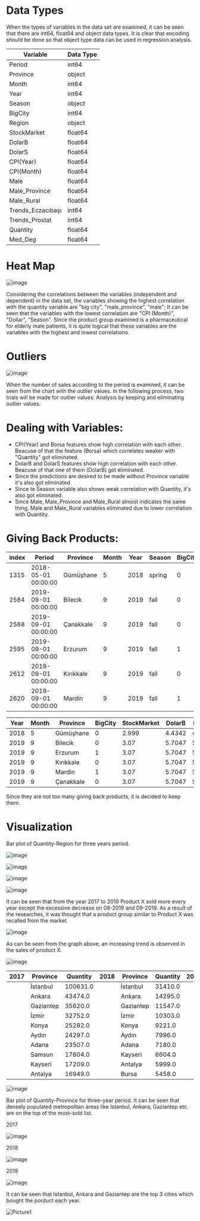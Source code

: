 # Data Types 

When the types of variables in the data set are examined, it can be seen that there are int64, float64 and object  data types. It is clear that encoding should be done so that object type data can be used in regression analysis.

|Variable|Data Type|
|---|---|
|Period|int64|
|Province|object|
|Month|int64|
|Year|int64|
|Season|object|
|BigCity|int64|
|Region|object|
|StockMarket|float64|
|DolarB|float64|
|DolarS|float64|
|CPI(Year)|float64|
|CPI(Month)|float64|
|Male|float64|
|Male_Province|float64|
|Male_Rural|float64|
|Trends_Eczacıbaşı|int64|
|Trends_Prostat|int64|
|Quantity|float64|
|Med_Deg|float64|

# Heat Map

![image](https://user-images.githubusercontent.com/71854717/161548353-c06258a2-ac50-40f0-af19-beff196ca4c2.png)

Considering the correlations between the variables (independent and dependent) in the data set, the variables showing the highest correlation with the quantity variable are "big city", "male_province", "male"; It can be seen that the variables with the lowest correlation are "CPI (Month)", "Dollar", "Season". Since the product group examined is a pharmaceutical for elderly male patients, it is quite logical that these variables are the variables with the highest and lowest correlations.

# Outliers

![image](https://user-images.githubusercontent.com/71854717/161548548-27cc36c1-9847-4b7d-9bbd-247f6bf2a962.png)

When the number of sales according to the period is examined, it can be seen from the chart with the outlier values. In the following process, two trials will be made for outlier values: Analysis by keeping and eliminating outlier values.

# Dealing with Variables:

 * CPI(Year) and Borsa features show high correlation with each other. Beacuse of that the feature (Borsa) which correlates weaker with "Quantity" got eliminated.
 * DolarB and DolarS features show high correlation with each other. Beacuse of that one of them (DolarB) got eliminated.
 * Since the predictions are desired to be made without Province variable it's also got eliminated.
 * Since te Season variable also shows weak correlation with Quantity, it's also got eliminated.
 * Since Male, Male_Province and Male_Rural almost indicates the same thing, Male and Male_Rural variables eliminated due to lower correlation with Quantity.

# Giving Back Products:

|index|Period|Province|Month|Year|Season|BigCity|Region|StockMarket|DolarB|DolarS|CPI\(Year)|CPI\(Month)|Male|Male\_Province|Male\_Rural|Trends\_Eczacıbaşı|Trends\_Prostat|Med\_Deg|Quantity|
|---|---|---|---|---|---|---|---|---|---|---|---|---|---|---|---|---|---|---|---|
|1315|2018-05-01 00:00:00|Gümüşhane|5|2018|spring|0|BS|2\.999|4\.4342|4\.4422|12\.15|1\.62|84585\.0|52299\.0|32286\.0|0|0|15\.2|-2\.0|
|2584|2019-09-01 00:00:00|Bilecik|9|2019|fall|0|MA|3\.07|5\.7047|5\.715|9\.26|0\.99|61485\.0|92273\.0|20978\.0|0|0|19\.2|-6\.0|
|2588|2019-09-01 00:00:00|Çanakkale|9|2019|fall|0|MA|3\.07|5\.7047|5\.715|9\.26|0\.99|1216490\.0|163780\.0|108566\.0|0|0|23\.4|-1\.0|
|2595|2019-09-01 00:00:00|Erzurum|9|2019|fall|1|EA|3\.07|5\.7047|5\.715|9\.26|0\.99|185788\.0|380779\.0|0\.0|0|0|14\.5|-22\.0|
|2612|2019-09-01 00:00:00|Kırıkkale|9|2019|fall|0|CE|3\.07|5\.7047|5\.715|9\.26|0\.99|152694\.0|132337\.0|52761\.0|0|38|20\.7|-7\.0|
|2620|2019-09-01 00:00:00|Mardin|9|2019|fall|1|SE|3\.07|5\.7047|5\.715|9\.26|0\.99|542072\.0|916076\.0|0\.0|0|0|25\.8|-4\.0|

|Year|Month|Province|BigCity|StockMarket|DolarB|DolarS|CPI\(Year)|CPI\(Month)|Male|Male\_Province|Male\_Rural|Trends\_Eczacıbaşı|Trends\_Prostat|Med\_Deg|Quantity|
|---|---|---|---|---|---|---|---|---|---|---|---|---|---|---|---|
|2018|5|Gümüşhane|0|2\.999|4\.4342|4\.4422|12\.15|1\.62|84585\.0|52299\.0|32286\.0|0|0|15\.2|-2\.0|
|2019|9|Bilecik|0|3\.07|5\.7047|5\.715|9\.26|0\.99|61485\.0|92273\.0|20978\.0|0|0|19\.2|-6\.0|
|2019|9|Erzurum|1|3\.07|5\.7047|5\.715|9\.26|0\.99|185788\.0|380779\.0|0\.0|0|0|14\.5|-22\.0|
|2019|9|Kırıkkale|0|3\.07|5\.7047|5\.715|9\.26|0\.99|152694\.0|132337\.0|52761\.0|0|38|20\.7|-7\.0|
|2019|9|Mardin|1|3\.07|5\.7047|5\.715|9\.26|0\.99|542072\.0|916076\.0|0\.0|0|0|25\.8|-4\.0|
|2019|9|Çanakkale|0|3\.07|5\.7047|5\.715|9\.26|0\.99|1216490\.0|163780\.0|108566\.0|0|0|23\.4|-1\.0|

Since they are not too many giving back products, it is decided to keep them.

# Visualization

Bar plot of Quantity-Region for three years period.

![image](https://user-images.githubusercontent.com/71854717/161552119-7cf74366-ec57-4bb5-958e-b8197609c8e1.png)

![image](https://user-images.githubusercontent.com/71854717/161552172-db2627c9-3046-496e-967a-82da105b30da.png)

![image](https://user-images.githubusercontent.com/71854717/161552229-25eb3e3f-0be6-461c-9c8f-6b1771e339d5.png)

![image](https://user-images.githubusercontent.com/71854717/161552281-89d45e8a-0b9e-42dd-a738-41ab8ebe9033.png)

It can be seen that from the year 2017 to 2019 Product X sold more every year except the excessive decrease on 08-2019 and 09-2019. As a result of the researches, it was thought that a product group similar to Product X was recalled from the market.

![image](https://user-images.githubusercontent.com/71854717/161552354-cacab802-8fb9-4679-964d-ba99d3f8b644.png)

As can be seen from the graph above, an increasing trend is observed in the sales of product X.

![image](https://user-images.githubusercontent.com/71854717/161552681-3d128146-bc07-4eda-afe4-8cbadcfe6489.png)

|2017|Province|Quantity|2018|Province|Quantity|2019|Province|Quantity|
|---|---|---|---|---|---|---|---|---|
| |İstanbul|100631\.0| |İstanbul|31410\.0| |İstanbul|39225\.0|
| |Ankara|43474\.0| |Ankara|14295\.0| |Ankara|14277\.0|
| |Gaziantep|35620\.0| |Gaziantep|11547\.0| |Gaziantep|12437\.0|
| |İzmir|32752\.0| |İzmir|10303\.0| |İzmir|11983\.0|
| |Konya|25282\.0| |Konya|9221\.0| |Konya|9009\.0|
| |Aydın|24297\.0| |Aydın|7996\.0| |Aydın|8534\.0|
| |Adana|23507\.0| |Adana|7180\.0| |Adana|7709\.0|
| |Samsun|17604\.0| |Kayseri|6604\.0| |Samsun|7145\.0|
| |Kayseri|17209\.0| |Antalya|5999\.0| |Manisa|6443\.0|
| |Antalya|16949\.0| |Bursa|5458\.0| |Kayseri|6336\.0|

![image](https://user-images.githubusercontent.com/71854717/161552905-ab03f754-caaa-4cda-bd37-e9d5a47b6f72.png)

Bar plot of Quantity-Province for three-year period. It can be seen that densely populated metropolitan areas like Istanbul, Ankara, Gaziantep etc. are on the top of the most-sold list.

2017

![image](https://user-images.githubusercontent.com/71854717/161557020-d99ee870-0731-465b-872b-1da0037f4ffa.png)

2018

![image](https://user-images.githubusercontent.com/71854717/161557154-89ce9d75-d7f6-4226-b3e4-f5b7a73dd052.png)

2019

![image](https://user-images.githubusercontent.com/71854717/161557213-28d83117-9081-4281-9c63-890c8cfd7be2.png)

It can be seen that Istanbul, Ankara and Gaziantep are the top 3 cities which bought the porduct each year.

![Picture1](https://user-images.githubusercontent.com/71854717/161558467-59a47953-3054-48f4-a40b-c00834a8b439.gif)

